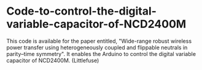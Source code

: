 # Code-to-control-the-digital-variable-capacitor-of-NCD2400M
This code is available for the paper entitled, "Wide-range robust wireless power transfer using heterogeneously coupled and flippable neutrals in parity–time symmetry".  It enables the Arduino to control the digital variable capacitor of NCD2400M. (Littlefuse)
